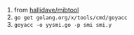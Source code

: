 1. from [hallidave/mibtool](https://github.com/hallidave/mibtool)
1. `go get golang.org/x/tools/cmd/goyacc`
1. `goyacc -o yysmi.go -p smi smi.y`

